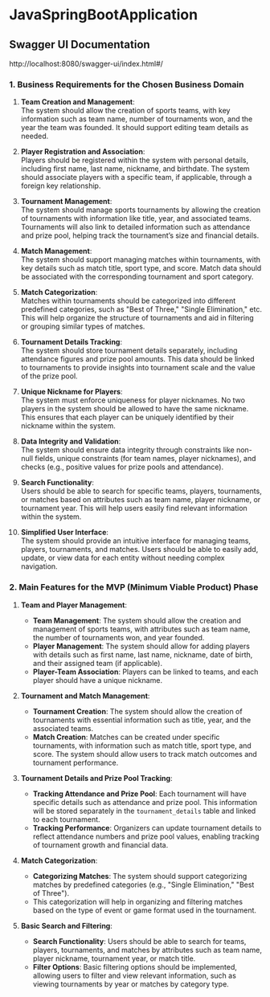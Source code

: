 # JavaSpringBootApplication

## Swagger UI Documentation 
http://localhost:8080/swagger-ui/index.html#/

### 1. **Business Requirements for the Chosen Business Domain**

1. **Team Creation and Management**:  
   The system should allow the creation of sports teams, with key information such as team name, number of tournaments won, and the year the team was founded. It should support editing team details as needed.

2. **Player Registration and Association**:  
   Players should be registered within the system with personal details, including first name, last name, nickname, and birthdate. The system should associate players with a specific team, if applicable, through a foreign key relationship.

3. **Tournament Management**:  
   The system should manage sports tournaments by allowing the creation of tournaments with information like title, year, and associated teams. Tournaments will also link to detailed information such as attendance and prize pool, helping track the tournament’s size and financial details.

4. **Match Management**:  
   The system should support managing matches within tournaments, with key details such as match title, sport type, and score. Match data should be associated with the corresponding tournament and sport category.

5. **Match Categorization**:  
   Matches within tournaments should be categorized into different predefined categories, such as "Best of Three," "Single Elimination," etc. This will help organize the structure of tournaments and aid in filtering or grouping similar types of matches.

6. **Tournament Details Tracking**:  
   The system should store tournament details separately, including attendance figures and prize pool amounts. This data should be linked to tournaments to provide insights into tournament scale and the value of the prize pool.

7. **Unique Nickname for Players**:  
   The system must enforce uniqueness for player nicknames. No two players in the system should be allowed to have the same nickname. This ensures that each player can be uniquely identified by their nickname within the system.

8. **Data Integrity and Validation**:  
   The system should ensure data integrity through constraints like non-null fields, unique constraints (for team names, player nicknames), and checks (e.g., positive values for prize pools and attendance).

9. **Search Functionality**:  
   Users should be able to search for specific teams, players, tournaments, or matches based on attributes such as team name, player nickname, or tournament year. This will help users easily find relevant information within the system.

10. **Simplified User Interface**:  
   The system should provide an intuitive interface for managing teams, players, tournaments, and matches. Users should be able to easily add, update, or view data for each entity without needing complex navigation.

### 2. **Main Features for the MVP (Minimum Viable Product) Phase**

1. **Team and Player Management**:
   - **Team Management**: The system should allow the creation and management of sports teams, with attributes such as team name, the number of tournaments won, and year founded.
   - **Player Management**: The system should allow for adding players with details such as first name, last name, nickname, date of birth, and their assigned team (if applicable).
   - **Player-Team Association**: Players can be linked to teams, and each player should have a unique nickname.

2. **Tournament and Match Management**:
   - **Tournament Creation**: The system should allow the creation of tournaments with essential information such as title, year, and the associated teams.
   - **Match Creation**: Matches can be created under specific tournaments, with information such as match title, sport type, and score. The system should allow users to track match outcomes and tournament performance.

3. **Tournament Details and Prize Pool Tracking**:
   - **Tracking Attendance and Prize Pool**: Each tournament will have specific details such as attendance and prize pool. This information will be stored separately in the `tournament_details` table and linked to each tournament.
   - **Tracking Performance**: Organizers can update tournament details to reflect attendance numbers and prize pool values, enabling tracking of tournament growth and financial data.

4. **Match Categorization**:
   - **Categorizing Matches**: The system should support categorizing matches by predefined categories (e.g., "Single Elimination," "Best of Three"). 
   - This categorization will help in organizing and filtering matches based on the type of event or game format used in the tournament.

5. **Basic Search and Filtering**:
   - **Search Functionality**: Users should be able to search for teams, players, tournaments, and matches by attributes such as team name, player nickname, tournament year, or match title.
   - **Filter Options**: Basic filtering options should be implemented, allowing users to filter and view relevant information, such as viewing tournaments by year or matches by category type.
